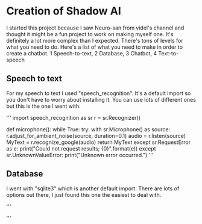 # Creation of Shadow AI
I started this project because I saw Neuro-san from videl's channel and thought it might be a fun project to work on making myself one. It's definitely a lot more complex than I expected. There's tons of levels for what you need to do.
Here's a list of what you need to make in order to create a chatbot.
1 Speech-to-text, 2 Database, 3 Chatbot, 4 Text-to-speech

## Speech to text
For my speech to text I used "speech_recognition". It's a default import so you don't have to worry about installing it. You can use lots of different ones but this is the one I went with.

'''
import speech_recognition as sr
r = sr.Recognizer()

def microphone():
    while True:
        try:
            with sr.Microphone() as source:
                r.adjust_for_ambient_noise(source, duration=0.1)
                audio = r.listen(source)
                MyText = r.recognize_google(audio)
                return MyText
        except sr.RequestError as e:
            print("Could not request results; {0}".format(e))
        except sr.UnknownValueError:
            print("Unknown error occurred.")
'''

## Database
I went with "sqlite3" which is another default import. There are lots of options out there, I just found this one the easiest to deal with.

'''

'''